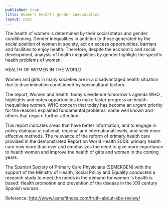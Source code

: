 ```yaml
---
published: true
title: Women's Health: gender inequalities
layout: post
---
```

The health of women is determined by their social status and gender conditioning. Gender inequalities in addition to those generated by the social position of women in society, act on access opportunities, barriers and facilities to enjoy health. Therefore, despite the economic and social development, analysis of health inequalities by gender highlight the specific health problems of women.

HEALTH OF WOMEN IN THE WORLD

Women and girls in many societies are in a disadvantaged health situation due to discrimination conditioned by sociocultural factors.

The report,  Women and health: today's evidence tomorrow's agenda WHO , highlights and notes opportunities to make faster progress on health inequalities women. WHO concern that today has become an urgent priority for the reasons explained fundamental problems, some well known and others that require further attention.

This report indicates areas that have better information, and to engage in policy dialogue at national, regional and international levels, and seek more effective methods. The relevance of the reform of primary health care provided in the demonstrated  Report on World Health 2008: primary health care now more than ever  and emphasizes the need to give more importance to health women and improve the health of girls and women in the coming years.

The Spanish Society of Primary Care Physicians (SEMERGEN) with the support of the Ministry of Health, Social Policy and Equality conducted a research study to meet the needs in the demand for women 's health is based:  Health promotion and prevention of the disease in the XXI century Spanish woman .

Reference:
http://www.leahsfitness.com/truth-about-abs-review/